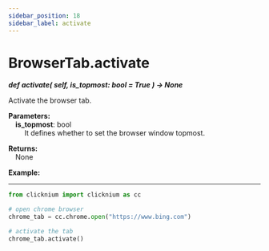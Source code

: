 ```yaml
---
sidebar_position: 18
sidebar_label: activate
---
```

# BrowserTab.activate

***def activate(
        self,
        is_topmost: bool = True
    ) -> None***  

Activate the browser tab.  

**Parameters:**  
    &emsp;**is_topmost**: bool    
        &emsp;&emsp; It defines whether to set the browser window topmost.  

**Returns:**  
    &emsp;None

**Example:**
***
```python
from clicknium import clicknium as cc

# open chrome browser
chrome_tab = cc.chrome.open("https://www.bing.com")

# activate the tab
chrome_tab.activate()
```